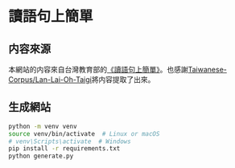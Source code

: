 # 讀語句上簡單

## 内容來源

本網站的内容來自台灣教育部的[《讀語句上簡單》](https://language.moe.gov.tw/upload/download/jts/03%E8%AA%9E%E5%8F%A51.pdf)。也感謝[Taiwanese-Corpus/Lan-Lai-Oh-Taigi](https://github.com/Taiwanese-Corpus/Lan-Lai-Oh-Taigi)將内容提取了出來。

## 生成網站

```bash
python -m venv venv
source venv/bin/activate  # Linux or macOS
# venv\Scripts\activate  # Windows
pip install -r requirements.txt
python generate.py
```
